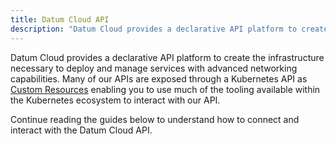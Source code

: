 ```yaml
---
title: Datum Cloud API
description: "Datum Cloud provides a declarative API platform to create the infrastructure"
---
```


Datum Cloud provides a declarative API platform to create the infrastructure
necessary to deploy and manage services with advanced networking capabilities.
Many of our APIs are exposed through a Kubernetes API as [Custom Resources]
enabling you to use much of the tooling available within the Kubernetes
ecosystem to interact with our API.

[Custom Resources]:
    https://kubernetes.io/docs/concepts/extend-kubernetes/api-extension/custom-resources/

Continue reading the guides below to understand how to connect and interact with
the Datum Cloud API.
